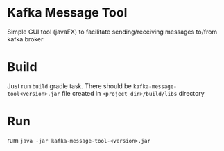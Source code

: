 # Kafka Message Tool
Simple GUI tool (javaFX) to facilitate sending/receiving messages to/from kafka broker


# Build
Just run `build` gradle task. There should be `kafka-message-tool<version>.jar` file created in 
`<project_dir>/build/libs` directory

# Run
rum `java -jar kafka-message-tool-<version>.jar`
